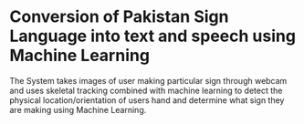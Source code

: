 # Conversion of Pakistan Sign Language into text and speech using Machine Learning
The System takes images of user making particular sign through webcam and uses skeletal tracking combined with machine learning to detect the physical location/orientation of users hand and determine what sign they are making using Machine Learning.
  
